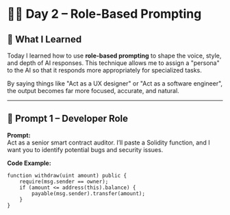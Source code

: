 # 🧙‍♂️ Day 2 – Role-Based Prompting

## 🧠 What I Learned
Today I learned how to use **role-based prompting** to shape the voice, style, and depth of AI responses. This technique allows me to assign a "persona" to the AI so that it responds more appropriately for specialized tasks.

By saying things like "Act as a UX designer" or "Act as a software engineer", the output becomes far more focused, accurate, and natural.

---

## 🔧 Prompt 1 – Developer Role

**Prompt:**  
Act as a senior smart contract auditor. I’ll paste a Solidity function, and I want you to identify potential bugs and security issues.

**Code Example:**  
```solidity
function withdraw(uint amount) public {
    require(msg.sender == owner);
    if (amount <= address(this).balance) {
        payable(msg.sender).transfer(amount);
    }
}
